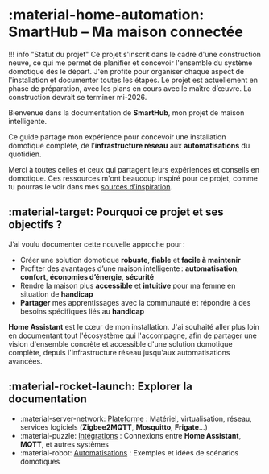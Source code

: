 # :material-home-automation: SmartHub – Ma maison connectée

!!! info "Statut du projet"
    Ce projet s'inscrit dans le cadre d'une construction neuve, ce qui me permet de planifier et concevoir l'ensemble du système domotique dès le départ. J'en profite pour organiser chaque aspect de l'installation et documenter toutes les étapes. Le projet est actuellement en phase de préparation, avec les plans en cours avec le maître d’œuvre. La construction devrait se terminer mi-2026.

Bienvenue dans la documentation de **SmartHub**, mon projet de maison intelligente.

Ce guide partage mon expérience pour concevoir une installation domotique complète, de l’**infrastructure réseau** aux **automatisations** du quotidien.

Merci à toutes celles et ceux qui partagent leurs expériences et conseils en domotique. Ces ressources m'ont beaucoup inspiré pour ce projet, comme tu pourras le voir dans mes [sources d’inspiration](inspiration.md).

## :material-target: Pourquoi ce projet et ses objectifs ?

J’ai voulu documenter cette nouvelle approche pour :

- Créer une solution domotique **robuste**, **fiable** et **facile à maintenir**
- Profiter des avantages d’une maison intelligente : **automatisation**, **confort**, **économies d’énergie**, **sécurité**
- Rendre la maison plus **accessible** et **intuitive** pour ma femme en situation de **handicap**
- **Partager** mes apprentissages avec la communauté et répondre à des besoins spécifiques liés au **handicap**

**Home Assistant** est le cœur de mon installation. J'ai souhaité aller plus loin en documentant tout l'écosystème qui l'accompagne, afin de partager une vision d'ensemble concrète et accessible d'une solution domotique complète, depuis l'infrastructure réseau jusqu'aux automatisations avancées.

## :material-rocket-launch: Explorer la documentation

- :material-server-network: [Plateforme](plateform/index.md) : Matériel, virtualisation, réseau, services logiciels (**Zigbee2MQTT**, **Mosquitto**, **Frigate**…)
- :material-puzzle: [Intégrations](integrations/index.md) : Connexions entre **Home Assistant**, **MQTT**, et autres systèmes
- :material-robot: [Automatisations](automations/index.md) : Exemples et idées de scénarios domotiques
